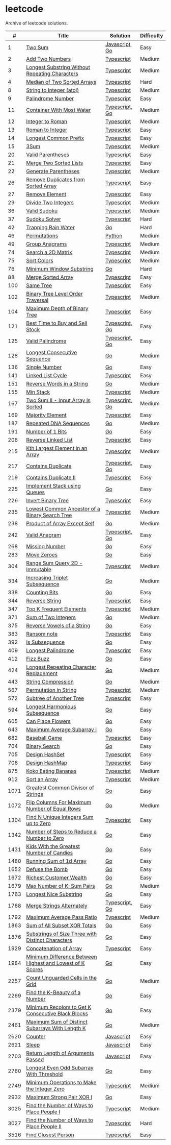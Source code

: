 # leetcode

Archive of leetcode solutions.

| # | Title | Solution | Difficulty |
| ---- | ------------------------------------------------------------------------------------------------------------------------------------------- | -------------------------------------------------------------------------- | ---------- |
| 1 | [Two Sum](https://leetcode.com/problems/two-sum) | [Javascript, Go](./algorithms/two-sum/) | Easy |
| 2 | [Add Two Numbers](https://leetcode.com/problems/add-two-numbers/description) | [Typescript](./algorithms/add-two-numbers/) | Medium |
| 3 | [Longest Substring Without Repeating Characters](https://leetcode.com/problems/longest-substring-without-repeating-characters) | [Typescript](./algorithms/longest-substring-without-repeating-characters/) | Medium |
| 4 | [Median of Two Sorted Arrays](https://leetcode.com/problems/median-of-two-sorted-arrays/description/) | [Typescript](./algorithms/median-of-two-sorted-arrays/) | Hard |
| 8 | [String to Integer (atoi)](https://leetcode.com/problems/string-to-integer-atoi/description/) | [Typescript](./algorithms/string-to-integer-atoi) | Medium |
| 9 | [Palindrome Number](https://leetcode.com/problems/palindrome-number/description/) | [Typescript](./algorithms/palindrome-number) | Easy |
| 11 | [Container With Most Water](https://leetcode.com/problems/container-with-most-water/description/) | [Typescript, Go](./algorithms/container-with-most-water) | Medium |
| 12 | [Integer to Roman](https://leetcode.com/problems/integer-to-roman/description/) | [Typescript](./algorithms/integer-to-roman/) | Medium |
| 13 | [Roman to Integer](https://leetcode.com/problems/roman-to-integer/description/) | [Typescript](./algorithms/roman-to-integer) | Easy |
| 14 | [Longest Common Prefix](https://leetcode.com/problems/longest-common-prefix/description/) | [Typescript](./algorithms/longest-common-prefix) | Easy |
| 15 | [3Sum](https://leetcode.com/problems/3sum/description/) | [Typescript](./algorithms/3sum) | Medium |
| 20 | [Valid Parentheses](https://leetcode.com/problems/valid-parentheses/description/) | [Typescript](./algorithms/valid-parentheses/) | Easy |
| 21 | [Merge Two Sorted Lists](https://leetcode.com/problems/merge-two-sorted-lists) | [Typescript](./algorithms/merge-two-sorted-lists/) | Easy |
| 22 | [Generate Parentheses](https://leetcode.com/problems/generate-parentheses/description/) | [Typescript](./algorithms/generate-parentheses/) | Medium |
| 26 | [Remove Duplicates from Sorted Array](https://leetcode.com/problems/remove-duplicates-from-sorted-array/description/) | [Typescript](./algorithms/remove-duplicates-from-sorted-array/) | Easy |
| 27 | [Remove Element](https://leetcode.com/problems/remove-element/description/) | [Typescript](./algorithms/remove-element) | Easy |
| 29 | [Divide Two Integers](https://leetcode.com/problems/divide-two-integers/description/) | [Typescript](./algorithms/remove-element) | Medium |
| 36 | [Valid Sudoku](https://leetcode.com/problems/valid-sudoku/description/) | [Typescript](./algorithms/valid-sudoku) | Medium |
| 37 | [Sudoku Solver](https://leetcode.com/problems/sudoku-solver/description/) | [Typescript](./algorithms/valid-sudoku) | Hard |
| 42 | [Trapping Rain Water](https://leetcode.com/problems/trapping-rain-water/description/) | [Go](./algorithms/trapping-rain-water/) | Hard |
| 46 | [Permutations](https://leetcode.com/problems/permutations/description/) | [Python](./algorithms/permutations/) | Medium |
| 49 | [Group Anagrams](https://leetcode.com/problems/group-anagrams/description/) | [Typescript](./algorithms/group-anagrams/) | Medium |
| 74 | [Search a 2D Matrix](https://leetcode.com/problems/search-a-2d-matrix/description/) | [Typescript](./algorithms/search-a-2d-matrix/) | Medium |
| 75 | [Sort Colors](https://leetcode.com/problems/sort-colors/description/) | [Typescript](./algorithms/sort-colors) | Medium |
| 76 | [Minimum Window Substring](https://leetcode.com/problems/minimum-window-substring/description/) | [Go](./algorithms/minimum-window-substring) | Hard |
| 88 | [Merge Sorted Array](https://leetcode.com/problems/merge-sorted-array/description/) | [Typescript](./algorithms/merge-sorted-array) | Easy |
| 100 | [Same Tree](https://leetcode.com/problems/same-tree/description/) | [Typescript](./algorithms/same-tree) | Easy |
| 102 | [Binary Tree Level Order Traversal](https://leetcode.com/problems/binary-tree-level-order-traversal/description/) | [Typescript](./algorithms/binary-tree-level-order-traversal/) | Medium |
| 104 | [Maximum Depth of Binary Tree](https://leetcode.com/problems/maximum-depth-of-binary-tree/description/) | [Typescript](./algorithms/maximum-depth-of-binary-tree/) | Easy |
| 121 | [Best Time to Buy and Sell Stock](https://leetcode.com/problems/best-time-to-buy-and-sell-stock/description/) | [Typescript, Go](./algorithms/best-time-to-buy-and-sell-stock/) | Easy |
| 125 | [Valid Palindrome](https://leetcode.com/problems/valid-palindrome/description/) | [Typescript, Go](./algorithms/valid-palindrome/) | Easy |
| 128 | [Longest Consecutive Sequence](https://leetcode.com/problems/longest-consecutive-sequence/description/) | [Go](./algorithms/longest-consecutive-sequence/) | Medium |
| 136 | [Single Number](https://leetcode.com/problems/single-number/description/) | [Go](./algorithms/single-number/) | Easy |
| 141 | [Linked List Cycle](https://leetcode.com/problems/linked-list-cycle/description/) | [Typescript](./algorithms/linked-list-cycle) | Easy |
| 151 | [Reverse Words in a String](https://leetcode.com/problems/reverse-words-in-a-string/description/) | [Go](./algorithms/reverse-words-in-a-string/) | Medium |
| 155 | [Min Stack](https://leetcode.com/problems/min-stack/description/) | [Typescript](./algorithms/min-stack/) | Medium |
| 167 | [Two Sum II - Input Array Is Sorted](https://leetcode.com/problems/two-sum-ii-input-array-is-sorted/description/) | [Typescript, Go](./algorithms/two-sum-ii/) | Medium |
| 169 | [Majority Element](https://leetcode.com/problems/majority-element/description/) | [Typescript](./algorithms/majority-element) | Easy |
| 187 | [Repeated DNA Sequences](https://leetcode.com/problems/repeated-dna-sequences/description/) | [Go](./algorithms/repeated-dna-sequences/) | Medium |
| 191 | [Number of 1 Bits](https://leetcode.com/problems/number-of-1-bits/description/) | [Go](./algorithms/number-of-1-bits) | Easy |
| 206 | [Reverse Linked List](https://leetcode.com/problems/reverse-linked-list/description/) | [Typescript](./algorithms/reverse-linked-list) | Easy |
| 215 | [Kth Largest Element in an Array](https://leetcode.com/problems/kth-largest-element-in-an-array/description/) | [Typescript](./algorithms/kth-largest-element-in-an-array) | Medium |
| 217 | [Contains Duplicate](https://leetcode.com/problems/contains-duplicate/description/) | [Typescript, Go](./algorithms/contains-duplicate) | Easy |
| 219 | [Contains Duplicate II](https://leetcode.com/problems/contains-duplicate-ii/description/) | [Typescript](./algorithms/contains-duplicate-ii) | Easy |
| 225 | [Implement Stack using Queues](https://leetcode.com/problems/implement-stack-using-queues/description/) | [Go](./algorithms/implement-stack-using-queues) | Easy |
| 226 | [Invert Binary Tree](https://leetcode.com/problems/invert-binary-tree/description/) | [Typescript](./algorithms/invert-binary-tree) | Easy |
| 235 | [Lowest Common Ancestor of a Binary Search Tree](https://leetcode.com/problems/lowest-common-ancestor-of-a-binary-search-tree/description/) | [Typescript](./algorithms/lowest-common-ancestor-of-a-binary-search-tree) | Medium |
| 238 | [Product of Array Except Self](https://leetcode.com/problems/product-of-array-except-self/description/) | [Go](./algorithms/product-of-array-except-self) | Medium |
| 242 | [Valid Anagram](https://leetcode.com/problems/valid-anagram/description/) | [Typescript, Go](./algorithms/valid-anagram) | Easy |
| 268 | [Missing Number](https://leetcode.com/problems/missing-number/description/) | [Go](./algorithms/missing-number) | Easy |
| 283 | [Move Zeroes](https://leetcode.com/problems/move-zeroes/description) | [Go](./algorithms/move-zeroes/) | Easy |
| 304 | [Range Sum Query 2D - Immutable](https://leetcode.com/problems/range-sum-query-2d-immutable/description/) | [Typescript](./algorithms/range-sum-query-2d-immutable) | Medium |
| 334 | [Increasing Triplet Subsequence](https://leetcode.com/problems/increasing-triplet-subsequence/description/) | [Go](./algorithms/increasing-triplet-subsequence/) | Medium |
| 338 | [Counting Bits](https://leetcode.com/problems/counting-bits/description/) | [Go](./algorithms/counting-bits) | Easy |
| 344 | [Reverse String](https://leetcode.com/problems/reverse-string/description/) | [Typescript](./algorithms/reverse-string) | Easy |
| 347 | [Top K Frequent Elements](https://leetcode.com/problems/top-k-frequent-elements/description/) | [Typescript](./algorithms/top-k-frequent-elements) | Medium |
| 371 | [Sum of Two Integers](https://leetcode.com/problems/sum-of-two-integers/description/) | [Go](./algorithms/sum-of-two-integers) | Medium |
| 375 | [Reverse Vowels of a String](https://leetcode.com/problems/reverse-vowels-of-a-string/description) | [Go](./algorithms/reverse-vowels-of-a-string/) | Easy |
| 383 | [Ransom note](https://leetcode.com/problems/ransom-note/) | [Typescript](./algorithms/ransom-note) | Easy |
| 392 | [Is Subsequence](https://leetcode.com/problems/is-subsequence/) | [Go](./algorithms/is-subsequence/) | Easy |
| 409 | [Longest Palindrome](https://leetcode.com/problems/longest-palindrome/description/) | [Typescript](./algorithms/longest-palindrome) | Easy |
| 412 | [Fizz Buzz](https://leetcode.com/problems/fizz-buzz) | [Go](./algorithms/fizz-buzz/) | Easy |
| 424 | [Longest Repeating Character Replacement](https://leetcode.com/problems/longest-repeating-character-replacement/description) | [Go](./algorithms/longest-repeating-character-replacement/) | Medium |
| 443 | [String Compression](https://leetcode.com/problems/string-compression/) | [Go](./algorithms/string-compression/) | Medium |
| 567 | [Permutation in String](https://leetcode.com/problems/permutation-in-string/description/) | [Typescript](./algorithms/permutation-in-string) | Medium |
| 572 | [Subtree of Another Tree](https://leetcode.com/problems/subtree-of-another-tree/description/) | [Typescript](./algorithms/subtree-of-another-tree) | Easy |
| 594 | [Longest Harmonious Subsequence](https://leetcode.com/problems/longest-harmonious-subsequence/description/) | [Go](./algorithms/longest-harmonious-subsequence) | Easy |
| 605 | [Can Place Flowers](https://leetcode.com/problems/can-place-flowers/description) | [Go](./algorithms/can-place-flowers/) | Easy |
| 643 | [Maximum Average Subarray I](https://leetcode.com/problems/maximum-average-subarray-i/description/) | [Go](./algorithms/maximum-average-subarray-i) | Easy |
| 682 | [Baseball Game](https://leetcode.com/problems/baseball-game/) | [Typescript](./algorithms/baseball-game) | Easy |
| 704 | [Binary Search](https://leetcode.com/problems/binary-search) | [Go](./algorithms/binary-search/) | Easy |
| 705 | [Design HashSet](https://leetcode.com/problems/design-hashset/description/) | [Typescript](./algorithms/design-hashset) | Easy |
| 706 | [Design HashMap](https://leetcode.com/problems/design-hashmap/description/) | [Typescript](./algorithms/design-hashmap) | Easy |
| 875 | [Koko Eating Bananas](https://leetcode.com/problems/koko-eating-bananas/description/) | [Typescript](./algorithms/koko-eating-bananas/) | Medium |
| 912 | [Sort an Array](https://leetcode.com/problems/sort-an-array/description/) | [Typescript](./algorithms/sort-an-array/) | Medium |
| 1071 | [Greatest Common Divisor of Strings](https://leetcode.com/problems/greatest-common-divisor-of-strings/description) | [Go](./algorithms/greatest-common-divisor-of-strings/) | Easy |
| 1072 | [Flip Columns For Maximum Number of Equal Rows](https://leetcode.com/problems/flip-columns-for-maximum-number-of-equal-rows) | [Go](./algorithms/flip-columns-for-maximum-number-of-equal-rows/) | Medium |
| 1304 | [Find N Unique Integers Sum up to Zero](https://leetcode.com/problems/find-n-unique-integers-sum-up-to-zero/description/) | [Typescript](./algorithms/find-n-unique-integers-sum-up-to-zero) | Easy |
| 1342 | [Number of Steps to Reduce a Number to Zero](https://leetcode.com/problems/number-of-steps-to-reduce-a-number-to-zero) | [Go](./algorithms/number-of-steps-to-reduce-a-number-to-zero/) | Easy |
| 1431 | [Kids With the Greatest Number of Candies](https://leetcode.com/problems/kids-with-the-greatest-number-of-candies/description) | [Go](./algorithms/kids-with-the-greatest-number-of-candies/) | Easy |
| 1480 | [Running Sum of 1d Array](https://leetcode.com/problems/running-sum-of-1d-array) | [Go](./algorithms/running-sum-of-1d-array/) | Easy |
| 1652 | [Defuse the Bomb](https://leetcode.com/problems/defuse-the-bomb) | [Go](./algorithms/defuse-the-bomb/) | Easy |
| 1672 | [Richest Customer Wealth](https://leetcode.com/problems/richest-customer-wealth) | [Go](./algorithms/richest-customer-wealth/) | Easy |
| 1679 | [Max Number of K-Sum Pairs](https://leetcode.com/problems/max-number-of-k-sum-pairs/description) | [Go](./algorithms/max-number-of-k-sum-pairs/) | Medium |
| 1763 | [Longest Nice Substring](https://leetcode.com/problems/longest-nice-substring/description/) | [Go](./algorithms/longest-nice-substring/) | Easy |
| 1768 | [Merge Strings Alternately](https://leetcode.com/problems/merge-strings-alternately/description/) | [Typescript, Go](./algorithms/merge-strings-alternately) | Easy |
| 1792 | [Maximum Average Pass Ratio](https://leetcode.com/problems/maximum-average-pass-ratio/description/) | [Typescript](./algorithms/maximum-average-pass-ratio) | Medium |
| 1863 | [Sum of All Subset XOR Totals](https://leetcode.com/problems/sum-of-all-subset-xor-totals/description/) | [Go](./algorithms/sum-of-all-subset-xor-totals) | Easy |
| 1876 | [Substrings of Size Three with Distinct Characters](https://leetcode.com/problems/substrings-of-size-three-with-distinct-characters/description/) | [Go](./algorithms/substrings-of-size-three-with-distinct-characters/) | Easy |
| 1929 | [Concatenation of Array](https://leetcode.com/problems/concatenation-of-array/description/) | [Typescript](./algorithms/concatenation-of-array) | Easy |
| 1984 | [Minimum Difference Between Highest and Lowest of K Scores](https://leetcode.com/problems/minimum-difference-between-highest-and-lowest-of-k-scores/description) | [Go](./algorithms/minimum-difference-between-highest-and-lowest-of-k-scores/) | Easy |
| 2257 | [Count Unguarded Cells in the Grid](https://leetcode.com/problems/count-unguarded-cells-in-the-grid) | [Go](./algorithms/count-unguarded-cells-in-the-grid) | Medium |
| 2269 | [Find the K-Beauty of a Number](https://leetcode.com/problems/find-the-k-beauty-of-a-number/description/) | [Go](./algorithms/find-the-k-beauty-of-a-number/) | Easy |
| 2379 | [Minimum Recolors to Get K Consecutive Black Blocks](https://leetcode.com/problems/minimum-recolors-to-get-k-consecutive-black-blocks/description) | [Go](./algorithms/minimum-recolors-to-get-k-consecutive-black-blocks/) | Easy |
| 2461 | [Maximum Sum of Distinct Subarrays With Length K](https://leetcode.com/problems/maximum-sum-of-distinct-subarrays-with-length-k) | [Go](./algorithms/maximum-sum-of-distinct-subarrays-with-length-k/) | Medium |
| 2620 | [Counter](https://leetcode.com/problems/counter) | [Javascript](./algorithms/counter/) | Easy |
| 2621 | [Sleep](https://leetcode.com/problems/sleep) | [Javascript](./algorithms/twoSum/) | Easy |
| 2703 | [Return Length of Arguments Passed](https://leetcode.com/problems/return-length-of-arguments-passed) | [Javascript](./algorithms/return-length-of-arguments-passed/) | Easy |
| 2760 | [Longest Even Odd Subarray With Threshold](https://leetcode.com/problems/longest-even-odd-subarray-with-threshold/description/) | [Go](./algorithms/return-length-of-arguments-passed/) | Easy |
| 2749 | [Minimum Operations to Make the Integer Zero](https://leetcode.com/problems/minimum-operations-to-make-the-integer-zero/description/) | [Typescript](./algorithms/minimum-operations-to-make-the-integer-zero/) | Medium |
| 2932 | [Maximum Strong Pair XOR I](https://leetcode.com/problems/maximum-strong-pair-xor-i/description) | [Go](./algorithms/maximum-strong-pair-xor-i/) | Easy |
| 3025 | [Find the Number of Ways to Place People I](https://leetcode.com/problems/find-the-number-of-ways-to-place-people-i/description/) | [Typescript](./algorithms/find-the-number-of-ways-to-place-people-i/) | Medium |
| 3027 | [Find the Number of Ways to Place People II](https://leetcode.com/problems/find-the-number-of-ways-to-place-people-ii/description/) | [Typescript](./algorithms/find-the-number-of-ways-to-place-people-ii/) | Hard |
| 3516 | [Find Closest Person](https://leetcode.com/problems/find-closest-person/description/) | [Typescript](./algorithms/find-closest-person) | Easy |
